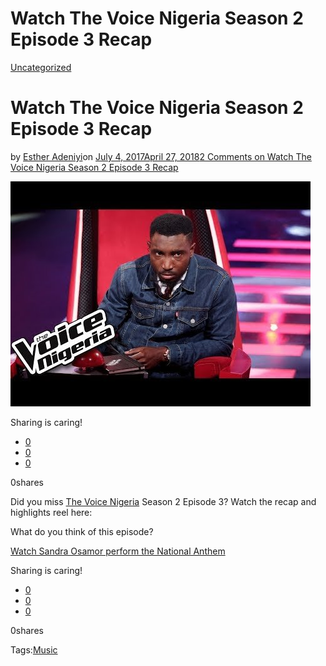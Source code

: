 # Watch The Voice Nigeria Season 2 Episode 3 Recap

[Uncategorized](https://estheradeniyi.com/category/uncategorized/)
# Watch The Voice Nigeria Season 2 Episode 3 Recap

by [Esther Adeniyi](https://estheradeniyi.com/author/esther-adeniyi/)on [July 4, 2017April 27, 2018](https://estheradeniyi.com/watch-voice-nigeria-season-2-episode-3/)[2 Comments on Watch The Voice Nigeria Season 2 Episode 3 Recap](https://estheradeniyi.com/watch-voice-nigeria-season-2-episode-3/#comments)

![](images/hqdefault-4.jpg)

Sharing is caring!

- [0](https://www.facebook.com/sharer/sharer.php?u=https%3A%2F%2Festheradeniyi.com%2Fwatch-voice-nigeria-season-2-episode-3%2F&amp;t=Watch%20The%20Voice%20Nigeria%20Season%202%20Episode%203%20Recap)
- [0](https://twitter.com/intent/tweet?text=Watch%20The%20Voice%20Nigeria%20Season%202%20Episode%203%20Recap&amp;url=https%3A%2F%2Festheradeniyi.com%2Fwatch-voice-nigeria-season-2-episode-3%2F)
- [0](#)

0shares

 Did you miss [The Voice Nigeria](https://en.wikipedia.org/wiki/The_Voice_Nigeria) Season 2 Episode 3? Watch the recap and highlights reel here:

 What do you think of this episode?

[Watch Sandra Osamor perform the National Anthem](https://www.estheradeniyi.com/the-voice-nigeria-recap-sandra-osamor)

Sharing is caring!

- [0](https://www.facebook.com/sharer/sharer.php?u=https%3A%2F%2Festheradeniyi.com%2Fwatch-voice-nigeria-season-2-episode-3%2F&amp;t=Watch%20The%20Voice%20Nigeria%20Season%202%20Episode%203%20Recap)
- [0](https://twitter.com/intent/tweet?text=Watch%20The%20Voice%20Nigeria%20Season%202%20Episode%203%20Recap&amp;url=https%3A%2F%2Festheradeniyi.com%2Fwatch-voice-nigeria-season-2-episode-3%2F)
- [0](#)

0shares

Tags:[Music](https://estheradeniyi.com/tag/music/)